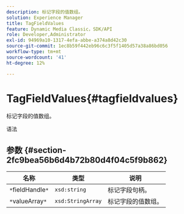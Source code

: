 ```yaml
---
description: 标记字段的值数组。
solution: Experience Manager
title: TagFieldValues
feature: Dynamic Media Classic，SDK/API
role: Developer,Administrator
exl-id: 94969a10-1317-4efa-abbe-a374a8d42c30
source-git-commit: 1ec8b59f442eb96c6c3f5f1405d57a38a86bd056
workflow-type: tm+mt
source-wordcount: '41'
ht-degree: 12%

---
```


# TagFieldValues{#tagfieldvalues}

标记字段的值数组。

语法

## 参数 {#section-2fc9bea56b6d4b72b80d4f04c5f9b862}

| 名称 | 类型 | 说明 |
|---|---|---|
| `*`fieldHandle`*` | `xsd:string` | 标记字段句柄。 |
| `*`valueArray`*` | `xsd:StringArray` | 标记字段的值数组。 |
